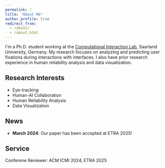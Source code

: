 ```yaml
---
permalink: /
title: "About Me"
author_profile: true
redirect_from: 
  - /about/
  - /about.html
---
```


I'm a Ph.D. student working at the [Computational Interaction Lab](https://cix.cs.uni-saarland.de/), Saarland University, Germany. My research focuses on analyzing and predicting user fixations during interactions with interfaces. I also have prior research experience in human reliability analysis and data visualization.

## Research Interests

- Eye-tracking
- Human-AI Collaboration
- Human Reliability Analysis
- Data Visualization

## News

- **March 2024**: Our paper has been accepted at ETRA 2025!


## Service

Conferene Reviewer: ACM ICMI 2024, ETRA 2025
